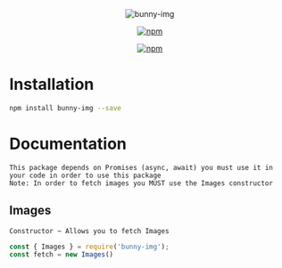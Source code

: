 <div align="center">
  <img src="https://i.imgur.com/rZPCzkz.png" alt="bunny-img" />

  <p align="center">
  <a href="https://www.npmjs.com/package/bunny-img">
    <img src="https://img.shields.io/npm/v/bunny-img?style=for-the-badge" alt="npm" />
  </a>

  <p align="center">
  <a href="https://www.npmjs.com/package/bunny-img">
    <img src="https://img.shields.io/npm/dt/bunny-img?style=for-the-badge" alt="npm" />
  </a>
</p>
</div>

# Installation
```bash
npm install bunny-img --save
```

# Documentation
```
This package depends on Promises (async, await) you must use it in your code in order to use this package
Note: In order to fetch images you MUST use the Images constructor
```

## Images
```
Constructor ~ Allows you to fetch Images
```
```js
const { Images } = require('bunny-img');
const fetch = new Images()
```

